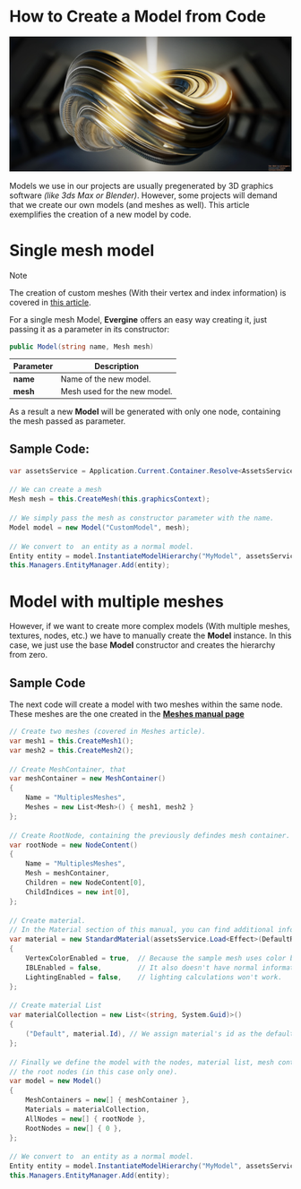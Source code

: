 # How to Create a Model from Code

![Create **Model** Header](images/CustomModel.jpg)

Models we use in our projects are usually pregenerated by 3D graphics software _(like 3ds Max or Blender)_. However, some projects will demand that we create our own models (and meshes as well). 
This article exemplifies the creation of a new model by code.

# Single mesh model

>[!NOTE]
> The creation of custom meshes (With their vertex and index information) is covered in [this article](../meshes/index.md#create-mesh-from-code).

For a single mesh Model, **Evergine** offers an easy way creating it, just passing it as a parameter in its constructor:

```csharp
public Model(string name, Mesh mesh)
```

| Parameter | Description |
| --------- | --------------- |
| **name**  | Name of the new model. |
| **mesh**  | Mesh used for the new model. |

As a result a new **Model** will be generated with only one node, containing the mesh passed as parameter.

## Sample Code:

```csharp
var assetsService = Application.Current.Container.Resolve<AssetsService>();

// We can create a mesh 
Mesh mesh = this.CreateMesh(this.graphicsContext);

// We simply pass the mesh as constructor parameter with the name.
Model model = new Model("CustomModel", mesh);

// We convert to  an entity as a normal model.
Entity entity = model.InstantiateModelHierarchy("MyModel", assetsService);
this.Managers.EntityManager.Add(entity);

```

# Model with multiple meshes
However, if we want to create more complex models (With multiple meshes, textures, nodes, etc.) we have to manually create the **Model** instance.
In this case, we just use the base **Model** constructor and creates the hierarchy from zero.

## Sample Code
The next code will create a model with two meshes within the same node. These meshes are the one created in the **[Meshes manual page](../meshes/index.md)**

```csharp
// Create two meshes (covered in Meshes article).
var mesh1 = this.CreateMesh1();
var mesh2 = this.CreateMesh2();

// Create MeshContainer, that 
var meshContainer = new MeshContainer()
{
    Name = "MultiplesMeshes",
    Meshes = new List<Mesh>() { mesh1, mesh2 }
};

// Create RootNode, containing the previously defindes mesh container. It also has no children
var rootNode = new NodeContent()
{
    Name = "MultiplesMeshes",
    Mesh = meshContainer,
    Children = new NodeContent[0],
    ChildIndices = new int[0],
};

// Create material. 
// In the Material section of this manual, you can find additional information on this topic.
var material = new StandardMaterial(assetsService.Load<Effect>(DefaultResourcesIDsStandardEffectID))
{
    VertexColorEnabled = true,  // Because the sample mesh uses color by vertex.
    IBLEnabled = false,         // It also doesn't have normal information, so any
    LightingEnabled = false,    // lighting calculations won't work.
};

// Create material List
var materialCollection = new List<(string, System.Guid)>()
{
    ("Default", material.Id), // We assign material's id as the default material.
};

// Finally we define the model with the nodes, material list, mesh containers and the indices of 
// the root nodes (in this case only one).
var model = new Model()
{
    MeshContainers = new[] { meshContainer },
    Materials = materialCollection,
    AllNodes = new[] { rootNode },
    RootNodes = new[] { 0 },
}; 

// We convert to  an entity as a normal model.
Entity entity = model.InstantiateModelHierarchy("MyModel", assetsService);
this.Managers.EntityManager.Add(entity);

```